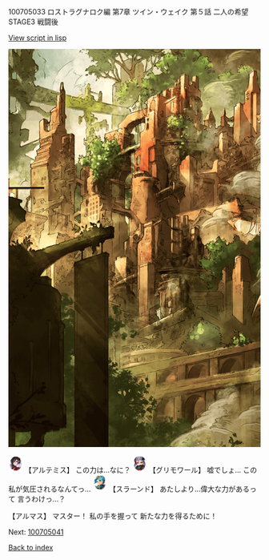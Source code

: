 100705033 ロストラグナロク編 第7章 ツイン・ウェイク 第５話 二人の希望 STAGE3 戦闘後

[View script in lisp](../scripts/100705033.txt)

![beast_world_town2.png](../images/backgrounds/beast_world_town2.png)

<img src="../images/units/3400111.png" alt="3400111.png" height="34"/>
【アルテミス】
この力は…なに？

<img src="../images/units/3501711.png" alt="3501711.png" height="34"/>
【グリモワール】
嘘でしょ…
この私が気圧されるなんてっ…

<img src="../images/units/3201211.png" alt="3201211.png" height="34"/>
【スラーンド】
あたしより…偉大な力があるって
言うわけっ…？

【アルマス】
マスター！
私の手を握って
新たな力を得るために！

Next: [100705041](100705041.md)

[Back to index](index.md)
